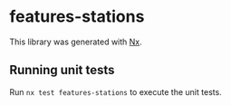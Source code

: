# features-stations

This library was generated with [Nx](https://nx.dev).

## Running unit tests

Run `nx test features-stations` to execute the unit tests.
